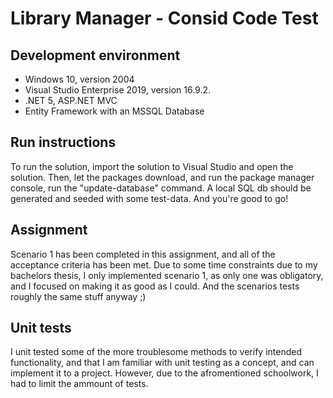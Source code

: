 ﻿# Library Manager - Consid Code Test

## Development environment
- Windows 10, version 2004
- Visual Studio Enterprise 2019, version 16.9.2. 
- .NET 5, ASP.NET MVC
- Entity Framework with an MSSQL Database

## Run instructions
To run the solution, import the solution to Visual Studio and open the solution. Then, let the packages download, 
and run the package manager console, run the "update-database" command. A local SQL db should be generated and 
seeded with some test-data. And you're good to go!

## Assignment
Scenario 1 has been completed in this assignment, and all of the acceptance criteria has been met.
Due to some time constraints due to my bachelors thesis, I only implemented scenario 1, as only one was 
obligatory, and I focused on making it as good as I could. And the scenarios tests roughly the same stuff
anyway ;)

## Unit tests
I unit tested some of the more troublesome methods to verify intended functionality, and that I am familiar
with unit testing as a concept, and can implement it to a project. However, due to the afromentioned 
schoolwork, I had to limit the ammount of tests.

